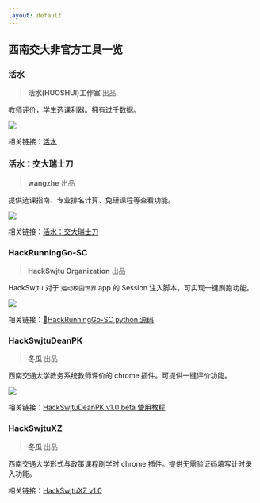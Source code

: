 ```yaml
---
layout: default
---
```


## 西南交大非官方工具一览

### 活水

> **活水(HUOSHUI)工作室** 出品

教师评价，学生选课利器。拥有过千数据。

![](http://ofmxkmiv3.bkt.clouddn.com/huoshui.png)

相关链接：[活水](http://app.huoshui.org/#/tab/listing)

### 活水：交大瑞士刀

> **wangzhe** 出品

提供选课指南、专业排名计算、免研课程等查看功能。

![](http://ofmxkmiv3.bkt.clouddn.com/ruishi.png)

相关链接：[活水：交大瑞士刀](http://wangzhe.cloud/swjtu)

### HackRunningGo-SC

> **HackSwjtu Organization** 出品

HackSwjtu 对于 `运动校园世界` app 的 Session 注入脚本。可实现一键刷跑功能。

![](http://ofmxkmiv3.bkt.clouddn.com/banner.png)

相关链接：[HackRunningGo-SC python 源码](https://github.com/HackSwjtu/HackRunningGo-SC)

### HackSwjtuDeanPK

> **冬瓜** 出品

西南交通大学教务系统教师评价的 chrome 插件。可提供一键评价功能。

![](http://ofmxkmiv3.bkt.clouddn.com/HackSwjtuDeanPK-logo.png)

相关链接：[HackSwjtuDeanPK v1.0 beta 使用教程](https://github.com/HackSwjtu/HackSwjtuDeanPK)


### HackSwjtuXZ

> **冬瓜** 出品

西南交通大学形式与政策课程刷学时 chrome 插件。提供无需验证码填写计时录入功能。

相关链接：[HackSwjtuXZ v1.0](https://github.com/HackSwjtu/HackSwjtuXZ)
